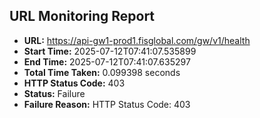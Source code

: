 ## URL Monitoring Report

- **URL:** https://api-gw1-prod1.fisglobal.com/gw/v1/health
- **Start Time:** 2025-07-12T07:41:07.535899
- **End Time:** 2025-07-12T07:41:07.635297
- **Total Time Taken:** 0.099398 seconds
- **HTTP Status Code:** 403
- **Status:** Failure
- **Failure Reason:** HTTP Status Code: 403
